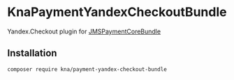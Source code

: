 # KnaPaymentYandexCheckoutBundle

Yandex.Checkout plugin for [JMSPaymentCoreBundle](http://jmspaymentcorebundle.readthedocs.io/)

## Installation

```
composer require kna/payment-yandex-checkout-bundle

```
